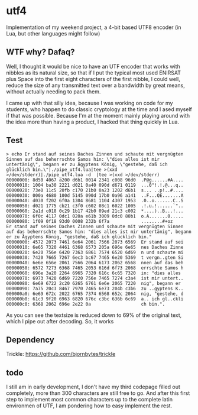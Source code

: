 # utf4
Implementation of my weekend project, a 4-bit based UTF8 encoder (in Lua, but other languages might follow)

## WTF why? Dafaq?

Well, I thought it would be nice to have an UTF encoder that works with nibbles as its natural size, so that if I put the typical most used ENIRSAT plus Space into the first eight characters of the first nibble, I could well, reduce the size of any transmitted text over a bandwidth by great means, without actually needing to pack them. 

I came up with that silly idea, because I was working on code for my students, who happen to do classic cryptology at the time and I ased myself if that was possible. Because I'm at the moment mainly playing around with the idea more than having a product, I hacked that thing quickly in Lua.

## Test

```
> echo Er stand auf seines Daches Zinnen und schaute mit vergnügten Sinnen auf das beherrschte Samos hin: \"dies alles ist mir untertänig\", begann er zu Ägyptens König, \"gestehe, daß ich glücklich bin.\"|./pipe_utf4.lua|tee >(xxd >/dev/stderr)|./pipe_utf4.lua -d  |tee >(xxd >/dev/stderr)   
00000000: 8d50 4067 a200 d6b1 0014 2341 c008 96d0  .P@g......#A....
00000010: 1004 ba30 2221 d021 0a40 090d d671 0119  ...0"!.!.@...q..
00000020: 73e0 11c5 20fb c170 21b0 0a23 1202 d6b1  s... ..p!..#....
00000030: 000a 4680 100d 5145 090d 17b0 0a96 a141  ..F...QE.......A
00000040: d030 f202 6f0a 1304 8681 1104 4307 1953  .0..o.......C..S
00000050: d021 1775 cb21 c3f0 c602 08c1 6022 1005  .!.u.!......`"..
00000060: 2a1d c018 0c29 1b17 42b0 09ed 21c3 c002  *....)..B...!...
00000070: 6f0c 4117 0dc1 020a e61b 3009 0dc0 80b1  o.A.......0.....
00000080: 1f09 0f18 93d0 0008 232b 6f7a            ........#+oz
Er stand auf seines Daches Zinnen und schaute mit vergnügten Sinnen auf das beherrschte Samos hin: "dies alles ist mir untertänig", begann er zu Ägyptens König, "gestehe, daß ich glücklich bin."
00000000: 4572 2073 7461 6e64 2061 7566 2073 6569  Er stand auf sei
00000010: 6e65 7320 4461 6368 6573 205a 696e 6e65  nes Daches Zinne
00000020: 6e20 756e 6420 7363 6861 7574 6520 6d69  n und schaute mi
00000030: 7420 7665 7267 6ec3 bc67 7465 6e20 5369  t vergn..gten Si
00000040: 6e6e 656e 2061 7566 2064 6173 2062 6568  nnen auf das beh
00000050: 6572 7273 6368 7465 2053 616d 6f73 2068  errschte Samos h
00000060: 696e 3a20 2264 6965 7320 616c 6c65 7320  in: "dies alles 
00000070: 6973 7420 6d69 7220 756e 7465 7274 c3a4  ist mir untert..
00000080: 6e69 6722 2c20 6265 6761 6e6e 2065 7220  nig", begann er 
00000090: 7a75 20c3 8467 7970 7465 6e73 204b c3b6  zu ..gyptens K..
000000a0: 6e69 672c 2022 6765 7374 6568 652c 2064  nig, "gestehe, d
000000b0: 61c3 9f20 6963 6820 676c c3bc 636b 6c69  a.. ich gl..ckli
000000c0: 6368 2062 696e 2e22 0a                   ch bin.".
```

As you can see the textsize is reduced down to 69% of the original text, which I pipe out after decoding. So, it works

## Dependency

Trickle: https://github.com/bjornbytes/trickle

## todo

I still am in early development, I don't have my third codepage filled out completely, more than 300 characters are still free to go. And after this first step to implement most common characters up to the complete latin environmen of UTF, I am pondering how to easy implement the rest. 
